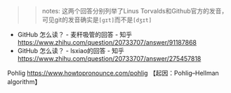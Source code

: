 
>> notes: 这两个回答分别列举了Linus Torvalds和Github官方的发音，可见git的发音确实是`[ɡɪt]`而不是`[dʒɪt]`
- GitHub 怎么读？ - 麦秆吸管的回答 - 知乎 https://www.zhihu.com/question/20733707/answer/91187868
- GitHub 怎么读？ - lsxiao的回答 - 知乎 https://www.zhihu.com/question/20733707/answer/275457818

Pohlig https://www.howtopronounce.com/pohlig 【起因：Pohlig–Hellman algorithm】
